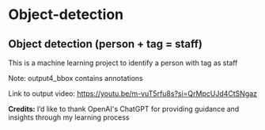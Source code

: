 # Object-detection
## Object detection (person + tag = staff)
This is a machine learning project to identify a person with tag as staff

Note: output4_bbox contains annotations

Link to output video: https://youtu.be/m-vuT5rfu8s?si=QrMpcUJd4CtSNgaz 

**Credits:** I’d like to thank OpenAI's ChatGPT for providing guidance and insights through my learning process
